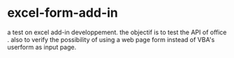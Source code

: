 # excel-form-add-in
 a test on excel add-in developpement. the objectif is to test the API of office . also to verify the possibility of using a web page form instead of VBA's userform as input page. 
